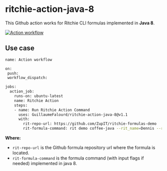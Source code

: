 # ritchie-action-java-8

This Github action works for Ritchie CLI formulas implemented in **Java 8**.

[![Action workflow](https://github.com/GuillaumeFalourd/ritchie-action-java-8/actions/workflows/main.yml/badge.svg)](https://github.com/GuillaumeFalourd/ritchie-action-java-8/actions/workflows/main.yml)

## Use case

```bash
name: Action workflow

on:
 push:
 workflow_dispatch:

jobs:
  action_job:
    runs-on: ubuntu-latest
    name: Ritchie Action
    steps:
    - name: Run Ritchie Action Command
      uses: GuillaumeFalourd/ritchie-action-java-8@v1.1
      with:
        rit-repo-url: https://github.com/ZupIT/ritchie-formulas-demo
        rit-formula-command: rit demo coffee-java --rit_name=Dennis --rit_coffee_type=espresso --rit_delivery=false
```

**Where:**

- `rit-repo-url` is the Github formula repository url where the formula is located.
- `rit-formula-command` is the formula command (with input flags if needed) implemented in java 8.
